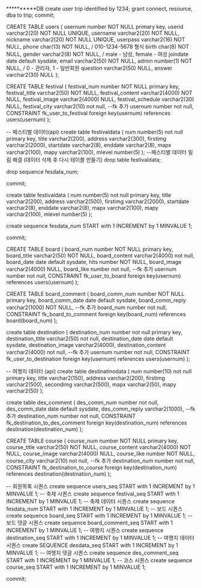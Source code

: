 **********DB
create user trip identified by 1234;
grant connect, resource, dba to trip;
commit;

CREATE TABLE users (
   usernum number NOT NULL primary key,
   userid varchar2(20) NOT NULL UNIQUE,
   username varchar2(20) NOT NULL,
   nickname varchar2(20) NOT NULL UNIQUE,
   userpass varchar2(16) NOT NULL,
   phone char(13) NOT NULL,  / 010-1234-5678 형식
   birth char(8) NOT NULL,
   gender varchar2(8) NOT NULL, / male - 남성, female - 여성
   joindate date default sysdate,
   email varchar2(50) NOT NULL,
   admin number(1) NOT NULL, / 0 - 관리자, 1 - 일반회원
   question varchar2(50) NULL,
   answer varchar2(30) NULL
);

CREATE TABLE festival (
   festival_num number NOT NULL primary key,
   festival_title varchar2(50) NOT NULL,
   festival_content varchar2(4000) NOT NULL,
   festival_image varchar2(4000) NULL,
   festival_schedule varchar2(30) NULL,
   festival_city varchar2(10) not null,
   --fk 추가
   usernum number not null,
   CONSTRAINT fk_user_to_festival foreign key(usernum) references users(usernum)
);

-- 페스티벌 데이터(api)
create table festivaldata (
    num number(5) not null primary key,
    title varchar2(200),
    address varchar2(300),
    firstimg varchar2(2000),
    startdate varchar2(8),
    enddate varchar2(8),
    mapx varchar2(100),
    mapy varchar2(100),
    mlevel number(5)
);
--페스티벌 데이터 밀림 해결 (데이터 삭제 후 다시 테이블 만들기)
drop table festivaldata;

drop sequence fesdata_num;

commit;

create table festivaldata ( num number(5) not null primary key, title varchar2(200), address varchar2(500), firstimg varchar2(2000), startdate varchar2(8), enddate varchar2(8), mapx varchar2(100), mapy varchar2(100), mlevel number(5) );

create sequence fesdata_num START with 1 INCREMENT by 1 MINVALUE 1;

commit;


CREATE TABLE board (
   board_num number NOT NULL primary key,
   board_title varchar2(50) NOT NULL,
   board_content varchar2(4000) not null,
   board_date date default sysdate,
   hits number NOT NULL,
   board_image varchar2(4000) NULL,
   board_like number not null,
   --fk 추가
   usernum number not null,
   CONSTRAINT fk_user_to_board foreign key(usernum) references users(usernum)
);

CREATE TABLE board_comment (
   board_comm_num number NOT NULL primary key,
   board_comm_date date default sysdate,
   board_comm_reply varchar2(1000) NOT NULL,
   --fk 추가
   board_num number not null,
   CONSTRAINT fk_board_to_comment foreign key(board_num) references board(board_num)
);

create table destination (
    destination_num number not null primary key,
    destination_title varchar2(50) not null,
    destination_date date default sysdate,
    destination_image varchar2(4000),
    destination_content varchar2(4000) not null,
    --fk 추가
    usernum number not null,
    CONSTRAINT fk_user_to_destination foreign key(usernum) references users(usernum)
);

-- 여행지 데이터 (api)
create table destinatinodata (
    num number(10) not null primary key,
    title varchar2(150),
    address varchar2(200),
    firstimg varchar2(500),
    secondimg varchar2(500),
    mapx varchar2(50),
    mapy varchar2(50)
);

create table des_comment (
    des_comm_num number not null,
    des_comm_date date default sysdate,
    des_comm_reply varchar2(1000),
    --fk 추가
    destination_num number not null,
    CONSTRAINT fk_destination_to_des_comment foreign key(destination_num) references destination(destination_num)
);
    

CREATE TABLE course (
   course_num number NOT NULL primary key,
   course_title varchar2(50) NOT NULL,
   course_content varchar2(4000) NOT NULL,
   course_image varchar2(4000) NULL,
   course_like number NOT NULL,
   course_city varchar2(10) not null,
   --fk 추가
   destination_num number not null,
    CONSTRAINT fk_destination_to_course foreign key(destination_num) references destination(destination_num)
);

-- 회원목록 시퀀스
create sequence users_seq
START with 1 INCREMENT by 1 MINVALUE 1;
-- 축제 시퀀스
create sequence festival_seq
START with 1 INCREMENT by 1 MINVALUE 1;
-- 축제 데이터 시퀀스
create sequence fesdata_num
START with 1 INCREMENT by 1 MINVALUE 1;
-- 보드 시퀀스
create sequence board_seq
START with 1 INCREMENT by 1 MINVALUE 1;
-- 보드 댓글 시퀀스
create sequence board_comment_seq
START with 1 INCREMENT by 1 MINVALUE 1;
-- 여행지 시퀀스
create sequence destination_seq
START with 1 INCREMENT by 1 MINVALUE 1;
-- 여행지 데이터 시퀀스
create SEQUENCE desdata_seq 
START with 1 INCREMENT by 1 MINVALUE 1;
-- 여행지 댓글 시퀀스
create sequence des_comment_seq
START with 1 INCREMENT by 1 MINVALUE 1;
-- 코스 시퀀스
create sequence course_seq
START with 1 INCREMENT by 1 MINVALUE 1;

commit;
